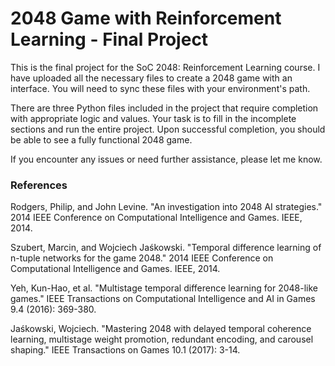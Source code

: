 # 2048 Game with Reinforcement Learning - Final Project

This is the final project for the SoC 2048: Reinforcement Learning course. I have uploaded all the necessary files to create a 2048 game with an interface. You will need to sync these files with your environment's path.

There are three Python files included in the project that require completion with appropriate logic and values. Your task is to fill in the incomplete sections and run the entire project. Upon successful completion, you should be able to see a fully functional 2048 game.

If you encounter any issues or need further assistance, please let me know.

### References
Rodgers, Philip, and John Levine. "An investigation into 2048 AI strategies." 2014 IEEE Conference on Computational Intelligence and Games. IEEE, 2014.

Szubert, Marcin, and Wojciech Jaśkowski. "Temporal difference learning of n-tuple networks for the game 2048." 2014 IEEE Conference on Computational Intelligence and Games. IEEE, 2014.

Yeh, Kun-Hao, et al. "Multistage temporal difference learning for 2048-like games." IEEE Transactions on Computational Intelligence and AI in Games 9.4 (2016): 369-380.

Jaśkowski, Wojciech. "Mastering 2048 with delayed temporal coherence learning, multistage weight promotion, redundant encoding, and carousel shaping." IEEE Transactions on Games 10.1 (2017): 3-14.
